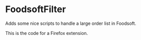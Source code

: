 # FoodsoftFilter
Adds some nice scripts to handle a large order list in Foodsoft.

This is the code for a Firefox extension.
